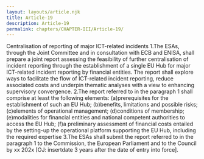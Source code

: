 ```yaml
---
layout: layouts/article.njk
title: Article-19
description: Article-19
permalink: chapters/CHAPTER-III/Article-19/
---
```

Centralisation of reporting of major ICT-related incidents
1.The ESAs, through the Joint Committee and in consultation with ECB and ENISA, shall prepare a joint report assessing the feasibility of further centralisation of incident reporting through the establishment of a single EU Hub for major ICT-related incident reporting by financial entities. The report shall explore ways to facilitate the flow of ICT-related incident reporting, reduce associated costs and underpin thematic analyses with a view to enhancing supervisory convergence. 
2.The report referred to in the paragraph 1 shall comprise at least the following elements:
(a)prerequisites for the establishment of such an EU Hub; 
(b)benefits, limitations and possible risks;
(c)elements of operational management;
(d)conditions of membership;
(e)modalities for financial entities and national competent authorities to access the EU Hub;
(f)a preliminary assessment of financial costs entailed by the setting-up the operational platform supporting the EU Hub, including the required expertise
3.The ESAs shall submit the report referred to in the paragraph 1 to the Commission, the European Parliament and to the Council by xx 202x [OJ: insertdate 3 years after the date of entry into force]. 

